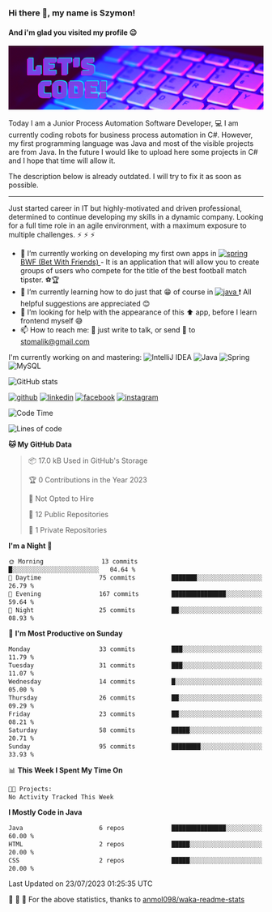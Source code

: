 ### Hi there 👋, my name is Szymon!
#### And i'm glad you visited my profile :wink:
![And i'm glad you visited my profile :wink:](https://github.com/SzymonTomalik/SzymonTomalik/blob/main/Simple%20Technology%20LinkedIn%20Banner.png)

Today I am a Junior Process Automation Software Developer, :computer: 
I am currently coding robots for business process automation in C#.
However, my first programming language was Java and most of the visible projects are from Java. In the future I would like to upload here some projects in C# and I hope that time will allow it.

The description below is already outdated. I will try to fix it as soon as possible.



-------------------------------------------------------------------------------------
Just started career in IT but highly-motivated and driven professional,  determined to continue developing my skills in a dynamic company. Looking for a full time role in an agile environment, with a maximum exposure to multiple challenges. :zap: :zap: :zap:

- 🔭 I’m currently working on developing my first own apps in <a href="https://spring.io/" target="_blank"> <img src="https://www.vectorlogo.zone/logos/springio/springio-icon.svg" alt="spring" width="20" height="20"/> </a> <a href="https://github.com/SzymonTomalik/BWF">BWF (Bet With Friends) </a> - It is an application that will allow you to create groups of users who compete for the title of the best football match tipster. :soccer::trophy: 
- 🌱 I’m currently learning how to do just that :grin: of course in <a href="https://www.java.com" target="_blank"> <img src="https://www.flaticon.com/svg/static/icons/svg/226/226777.svg" alt="java" width="20" height="20"/> </a> :heavy_exclamation_mark: All helpful suggestions are appreciated :blush: 
- 🤔 I’m looking for help with the appearance of this :arrow_up: app, before I learn frontend myself :sweat_smile: 
- 📫 How to reach me: :speech_balloon: just write to talk, or send :e-mail: to stomalik@gmail.com 

I'm currently working on and mastering:
![IntelliJ IDEA](https://img.shields.io/badge/IntelliJ_IDEA-2020.2.3-purple?logo=intellij-idea)
![Java](https://img.shields.io/badge/Java-15-purple?logo=java)
![Spring](https://img.shields.io/badge/Spring-5.3-purple?logo=spring)
![MySQL](https://img.shields.io/badge/MySQL-8.0.22-purple?logo=mysql)

![GitHub stats](https://github-readme-stats.vercel.app/api?username=SzymonTomalik&show_icons=true&theme=synthwave)  

<!--![Profile views](https://gpvc.arturio.dev/SzymonTomalik)-->

[<img src='https://cdn.jsdelivr.net/npm/simple-icons@3.0.1/icons/github.svg' alt='github' height='40'>](https://github.com/SzymonTomalik) [<img src='https://cdn.jsdelivr.net/npm/simple-icons@3.0.1/icons/linkedin.svg' alt='linkedin' height='40'>](https://www.linkedin.com/in/szymon-tomalik-53b352106/) [<img src='https://cdn.jsdelivr.net/npm/simple-icons@3.0.1/icons/facebook.svg' alt='facebook' height='40'>](https://www.facebook.com/szymon.tomalik) [<img src='https://cdn.jsdelivr.net/npm/simple-icons@3.0.1/icons/instagram.svg' alt='instagram' height='40'>](https://www.instagram.com/szymono__/)

<!--START_SECTION:waka-->
![Code Time](http://img.shields.io/badge/Code%20Time-159%20hrs%2044%20mins-blue)

![Lines of code](https://img.shields.io/badge/From%20Hello%20World%20I%27ve%20Written-541.3%20thousand%20lines%20of%20code-blue)

**🐱 My GitHub Data** 

> 📦 17.0 kB Used in GitHub's Storage 
 > 
> 🏆 0 Contributions in the Year 2023
 > 
> 🚫 Not Opted to Hire
 > 
> 📜 12 Public Repositories 
 > 
> 🔑 1 Private Repositories 
 > 
**I'm a Night 🦉** 

```text
🌞 Morning                13 commits          █░░░░░░░░░░░░░░░░░░░░░░░░   04.64 % 
🌆 Daytime                75 commits          ███████░░░░░░░░░░░░░░░░░░   26.79 % 
🌃 Evening                167 commits         ███████████████░░░░░░░░░░   59.64 % 
🌙 Night                  25 commits          ██░░░░░░░░░░░░░░░░░░░░░░░   08.93 % 
```
📅 **I'm Most Productive on Sunday** 

```text
Monday                   33 commits          ███░░░░░░░░░░░░░░░░░░░░░░   11.79 % 
Tuesday                  31 commits          ███░░░░░░░░░░░░░░░░░░░░░░   11.07 % 
Wednesday                14 commits          █░░░░░░░░░░░░░░░░░░░░░░░░   05.00 % 
Thursday                 26 commits          ██░░░░░░░░░░░░░░░░░░░░░░░   09.29 % 
Friday                   23 commits          ██░░░░░░░░░░░░░░░░░░░░░░░   08.21 % 
Saturday                 58 commits          █████░░░░░░░░░░░░░░░░░░░░   20.71 % 
Sunday                   95 commits          ████████░░░░░░░░░░░░░░░░░   33.93 % 
```


📊 **This Week I Spent My Time On** 

```text
🐱‍💻 Projects: 
No Activity Tracked This Week
```

**I Mostly Code in Java** 

```text
Java                     6 repos             ███████████████░░░░░░░░░░   60.00 % 
HTML                     2 repos             █████░░░░░░░░░░░░░░░░░░░░   20.00 % 
CSS                      2 repos             █████░░░░░░░░░░░░░░░░░░░░   20.00 % 
```




 Last Updated on 23/07/2023 01:25:35 UTC
<!--END_SECTION:waka-->

:pray: :pray: :pray: For the above statistics, thanks to <a href="https://github.com/anmol098/waka-readme-stats">anmol098/waka-readme-stats</a>
